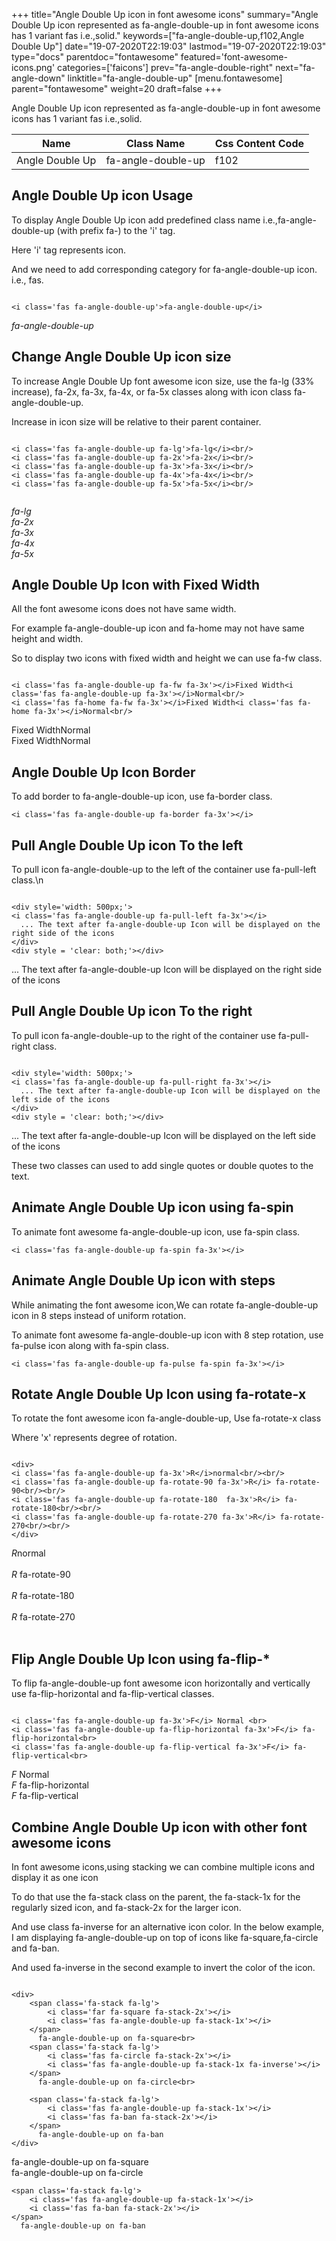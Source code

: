 +++
title="Angle Double Up icon in font awesome icons"
summary="Angle Double Up icon represented as fa-angle-double-up in font awesome icons has 1 variant fas i.e.,solid."
keywords=["fa-angle-double-up,f102,Angle Double Up"]
date="19-07-2020T22:19:03"
lastmod="19-07-2020T22:19:03"
type="docs"
parentdoc="fontawesome"
featured='font-awesome-icons.png'
categories=['faicons']
prev="fa-angle-double-right"
next="fa-angle-down"
linktitle="fa-angle-double-up"
[menu.fontawesome]
parent="fontawesome"
weight=20
draft=false
+++


Angle Double Up icon represented as fa-angle-double-up in font awesome icons has 1 variant fas i.e.,solid.

<div class='table-responsive'><table class='table'><thead><tr><th>Name</th><th>Class Name</th><th>Css Content Code</th></tr></thead><tbody><tr><td>Angle Double Up</td><td>fa-angle-double-up</td><td>f102</td></tr></tbody></table></div>



## Angle Double Up icon Usage

To display Angle Double Up icon add predefined class name i.e.,fa-angle-double-up (with prefix fa-) to the 'i' tag.

Here 'i' tag represents icon.

And we need to add corresponding category for fa-angle-double-up icon. i.e., fas.


```

<i class='fas fa-angle-double-up'>fa-angle-double-up</i>
```

<i class='fas fa-angle-double-up'>fa-angle-double-up</i>




## Change Angle Double Up icon size
To increase Angle Double Up font awesome icon size, use the fa-lg (33% increase), fa-2x, fa-3x, fa-4x, or fa-5x classes along with icon class fa-angle-double-up.

Increase in icon size will be relative to their parent container. 

```

<i class='fas fa-angle-double-up fa-lg'>fa-lg</i><br/>
<i class='fas fa-angle-double-up fa-2x'>fa-2x</i><br/>
<i class='fas fa-angle-double-up fa-3x'>fa-3x</i><br/>
<i class='fas fa-angle-double-up fa-4x'>fa-4x</i><br/>
<i class='fas fa-angle-double-up fa-5x'>fa-5x</i><br/>
            
```

<i class='fas fa-angle-double-up fa-lg'>fa-lg</i><br/>
<i class='fas fa-angle-double-up fa-2x'>fa-2x</i><br/>
<i class='fas fa-angle-double-up fa-3x'>fa-3x</i><br/>
<i class='fas fa-angle-double-up fa-4x'>fa-4x</i><br/>
<i class='fas fa-angle-double-up fa-5x'>fa-5x</i><br/>
            



## Angle Double Up Icon with Fixed Width 

All the font awesome icons does not have same width.

For example fa-angle-double-up icon and fa-home may not have same height and width.

So to display two icons with fixed width and height we can use fa-fw class.


```

<i class='fas fa-angle-double-up fa-fw fa-3x'></i>Fixed Width<i class='fas fa-angle-double-up fa-3x'></i>Normal<br/>
<i class='fas fa-home fa-fw fa-3x'></i>Fixed Width<i class='fas fa-home fa-3x'></i>Normal<br/>
```

<i class='fas fa-angle-double-up fa-fw fa-3x'></i>Fixed Width<i class='fas fa-angle-double-up fa-3x'></i>Normal<br/>
<i class='fas fa-home fa-fw fa-3x'></i>Fixed Width<i class='fas fa-home fa-3x'></i>Normal<br/>



## Angle Double Up Icon Border 

To add border to fa-angle-double-up icon, use fa-border class.


```
<i class='fas fa-angle-double-up fa-border fa-3x'></i>

```
<i class='fas fa-angle-double-up fa-border fa-3x'></i>





## Pull Angle Double Up icon To the left

To pull icon fa-angle-double-up to the left of the container use fa-pull-left class.\n

```

<div style='width: 500px;'>
<i class='fas fa-angle-double-up fa-pull-left fa-3x'></i>
  ... The text after fa-angle-double-up Icon will be displayed on the right side of the icons
</div>
<div style = 'clear: both;'></div>
```

<div style='width: 500px;'>
<i class='fas fa-angle-double-up fa-pull-left fa-3x'></i>
  ... The text after fa-angle-double-up Icon will be displayed on the right side of the icons
</div>
<div style = 'clear: both;'></div>




## Pull Angle Double Up icon To the right
To pull icon fa-angle-double-up to the right of the container use fa-pull-right class.

```

<div style='width: 500px;'>
<i class='fas fa-angle-double-up fa-pull-right fa-3x'></i>
  ... The text after fa-angle-double-up Icon will be displayed on the left side of the icons
</div>
<div style = 'clear: both;'></div>
```

<div style='width: 500px;'>
<i class='fas fa-angle-double-up fa-pull-right fa-3x'></i>
  ... The text after fa-angle-double-up Icon will be displayed on the left side of the icons
</div>
<div style = 'clear: both;'></div>

These two classes can used to add single quotes or double quotes to the text.


## Animate Angle Double Up icon using fa-spin
To animate font awesome fa-angle-double-up icon, use fa-spin class.

```
<i class='fas fa-angle-double-up fa-spin fa-3x'></i>
```
<i class='fas fa-angle-double-up fa-spin fa-3x'></i>




## Animate Angle Double Up icon with steps
While animating the font awesome icon,We can rotate fa-angle-double-up icon in 8 steps instead of uniform rotation.

To animate font awesome fa-angle-double-up icon with 8 step rotation, use fa-pulse icon along with fa-spin class.


```
<i class='fas fa-angle-double-up fa-pulse fa-spin fa-3x'></i>

```
<i class='fas fa-angle-double-up fa-pulse fa-spin fa-3x'></i>





## Rotate Angle Double Up Icon using fa-rotate-x
To rotate the font awesome icon fa-angle-double-up, Use fa-rotate-x class

Where 'x' represents degree of rotation.


```

<div>
<i class='fas fa-angle-double-up fa-3x'>R</i>normal<br/><br/>
<i class='fas fa-angle-double-up fa-rotate-90 fa-3x'>R</i> fa-rotate-90<br/><br/> 
<i class='fas fa-angle-double-up fa-rotate-180  fa-3x'>R</i> fa-rotate-180<br/><br/> 
<i class='fas fa-angle-double-up fa-rotate-270 fa-3x'>R</i> fa-rotate-270<br/><br/>
</div>
```

<div>
<i class='fas fa-angle-double-up fa-3x'>R</i>normal<br/><br/>
<i class='fas fa-angle-double-up fa-rotate-90 fa-3x'>R</i> fa-rotate-90<br/><br/> 
<i class='fas fa-angle-double-up fa-rotate-180  fa-3x'>R</i> fa-rotate-180<br/><br/> 
<i class='fas fa-angle-double-up fa-rotate-270 fa-3x'>R</i> fa-rotate-270<br/><br/>
</div>




## Flip Angle Double Up Icon using fa-flip-*
To flip fa-angle-double-up font awesome icon horizontally and vertically use fa-flip-horizontal and fa-flip-vertical classes. 

```

<i class='fas fa-angle-double-up fa-3x'>F</i> Normal <br>
<i class='fas fa-angle-double-up fa-flip-horizontal fa-3x'>F</i> fa-flip-horizontal<br>
<i class='fas fa-angle-double-up fa-flip-vertical fa-3x'>F</i> fa-flip-vertical<br>
```

<i class='fas fa-angle-double-up fa-3x'>F</i> Normal <br>
<i class='fas fa-angle-double-up fa-flip-horizontal fa-3x'>F</i> fa-flip-horizontal<br>
<i class='fas fa-angle-double-up fa-flip-vertical fa-3x'>F</i> fa-flip-vertical<br>




## Combine Angle Double Up icon with other font awesome icons
In font awesome icons,using stacking we can combine multiple icons and display it as one icon 

To do that use the fa-stack class on the parent, the fa-stack-1x for the regularly sized icon, and fa-stack-2x for the larger icon.

And use class fa-inverse for an alternative icon color. 
In the below example, I am displaying fa-angle-double-up on top of icons like fa-square,fa-circle and fa-ban.

And used fa-inverse in the second example to invert the color of the icon.

```

<div>
    <span class='fa-stack fa-lg'>
        <i class='far fa-square fa-stack-2x'></i>
        <i class='fas fa-angle-double-up fa-stack-1x'></i>
    </span>
      fa-angle-double-up on fa-square<br>
    <span class='fa-stack fa-lg'>
        <i class='fas fa-circle fa-stack-2x'></i>
        <i class='fas fa-angle-double-up fa-stack-1x fa-inverse'></i>
    </span>
      fa-angle-double-up on fa-circle<br>

    <span class='fa-stack fa-lg'>
        <i class='fas fa-angle-double-up fa-stack-1x'></i>
        <i class='fas fa-ban fa-stack-2x'></i>
    </span>
      fa-angle-double-up on fa-ban
</div>
```

<div>
    <span class='fa-stack fa-lg'>
        <i class='far fa-square fa-stack-2x'></i>
        <i class='fas fa-angle-double-up fa-stack-1x'></i>
    </span>
      fa-angle-double-up on fa-square<br>
    <span class='fa-stack fa-lg'>
        <i class='fas fa-circle fa-stack-2x'></i>
        <i class='fas fa-angle-double-up fa-stack-1x fa-inverse'></i>
    </span>
      fa-angle-double-up on fa-circle<br>

    <span class='fa-stack fa-lg'>
        <i class='fas fa-angle-double-up fa-stack-1x'></i>
        <i class='fas fa-ban fa-stack-2x'></i>
    </span>
      fa-angle-double-up on fa-ban
</div>






